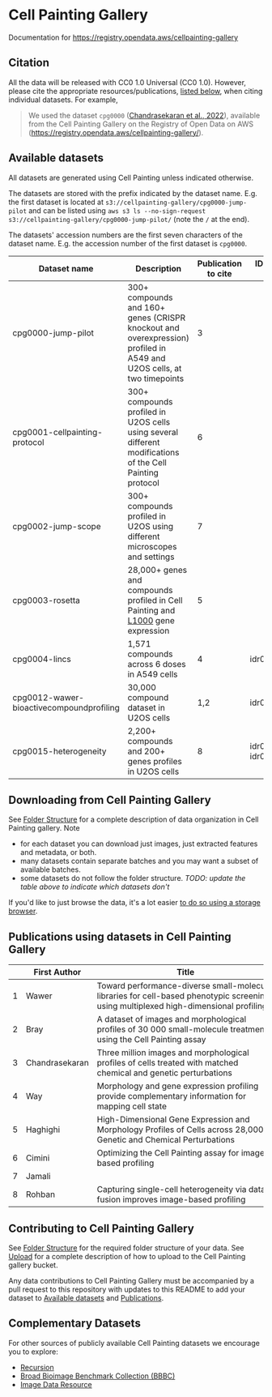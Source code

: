 # Cell Painting Gallery

Documentation for https://registry.opendata.aws/cellpainting-gallery

## Citation

All the data will be released with CC0 1.0 Universal (CC0 1.0).
However, please cite the appropriate resources/publications, [listed below](#available-datasets), when citing individual datasets.
For example,

> We used the dataset `cpg0000` ([Chandrasekaran et al., 2022](https://doi.org/10.1101/2022.01.05.475090)), available from the Cell Painting Gallery on the Registry of Open Data on AWS (https://registry.opendata.aws/cellpainting-gallery/).

## Available datasets

All datasets are generated using Cell Painting unless indicated otherwise.

The datasets are stored with the prefix indicated by the dataset name.
E.g. the first dataset is located at `s3://cellpainting-gallery/cpg0000-jump-pilot` and can be listed using `aws s3 ls --no-sign-request s3://cellpainting-gallery/cpg0000-jump-pilot/` (note the `/` at the end).

The datasets' accession numbers are the first seven characters of the dataset name.
E.g. the accession number of the first dataset is `cpg0000`.

| Dataset name                             | Description                                                                                                                     | Publication to cite | IDR accession number     |
| ---------------------------------------- | ------------------------------------------------------------------------------------------------------------------------------- | ------------------- | ------------------------ |
| cpg0000-jump-pilot                       | 300+ compounds and 160+ genes (CRISPR knockout and overexpression) profiled in A549 and U2OS cells, at two timepoints           | 3                   |                          |
| cpg0001-cellpainting-protocol            | 300+ compounds profiled in U2OS cells using several different modifications of the Cell Painting protocol                       | 6                   |                          |
| cpg0002-jump-scope                       | 300+ compounds profiled in U2OS using different microscopes and settings                                                        | 7                   |                          |
| cpg0003-rosetta                          | 28,000+ genes and compounds profiled in Cell Painting and [L1000](https://doi.org/10.1016%2Fj.cell.2017.10.049) gene expression | 5                   |                          |
| cpg0004-lincs                            | 1,571 compounds across 6 doses in A549 cells                                                                                    | 4                   | idr0125                  |
| cpg0012-wawer-bioactivecompoundprofiling | 30,000 compound dataset in U2OS cells                                                                                           | 1,2                 | idr0016                  |
| cpg0015-heterogeneity                    | 2,200+ compounds and 200+ genes profiles in U2OS cells                                                                          | 8                   | idr0016,idr0036, idr0033 |

## Downloading from Cell Painting Gallery

See [Folder Structure](folder_structure.md) for a complete description of data organization in Cell Painting gallery.
Note 

- for each dataset you can download just images, just extracted features and metadata, or both.
- many datasets contain separate batches and you may want a subset of available batches.
- some datasets do not follow the folder structure. _TODO: update the table above to indicate which datasets don't_

If you'd like to just browse the data, it's a lot easier [to do so using a storage browser](https://stackoverflow.com/a/72143198/1094109). 

## Publications using datasets in Cell Painting Gallery

|     | First Author   | <div style="width:350px">Title</div>                                                                                                 | Year | <div style="width:150px">Publication URL</div> | Dataset Name in Gallery                  |
| --- | -------------- | ------------------------------------------------------------------------------------------------------------------------------------ | ---- | ---------------------------------------------- | ---------------------------------------- |
| 1   | Wawer          | Toward performance-diverse small-molecule libraries for cell-based phenotypic screening using multiplexed high-dimensional profiling | 2014 | https://doi.org/10.1073/pnas.1410933111        | cpg0012-wawer-bioactivecompoundprofiling |
| 2   | Bray           | A dataset of images and morphological profiles of 30 000 small-molecule treatments using the Cell Painting assay                     | 2017 | https://doi.org/10.1093/gigascience/giw014     | cpg0012-wawer-bioactivecompoundprofiling |
| 3   | Chandrasekaran | Three million images and morphological profiles of cells treated with matched chemical and genetic perturbations                     | 2022 | https://doi.org/10.1101/2022.01.05.475090      | cpg0000-jump-pilot                       |
| 4   | Way            | Morphology and gene expression profiling provide complementary information for mapping cell state                                    | 2022 | https://doi.org/10.1101/2021.10.21.465335      | cpg0004-lincs                            |
| 5   | Haghighi       | High-Dimensional Gene Expression and Morphology Profiles of Cells across 28,000 Genetic and Chemical Perturbations                   | 2022 | https://doi.org/10.1101/2021.09.08.459417      | cpg0003-rosetta                          |
| 6   | Cimini         | Optimizing the Cell Painting assay for image-based profiling                                                                         | 2022 | https://doi.org/10.1101/2022.07.13.499171      | cpg0001-cellpainting-protocol            |
| 7   | Jamali         |                                                                                                                                      | 2022 | In Preparation                                 | cpg0002-jump-scope                       |
| 8   | Rohban         | Capturing single-cell heterogeneity via data fusion improves image-based profiling                                                   | 2019 | https://doi.org/10.1038/s41467-019-10154-8     | cpg0015-heterogeneity                    |

## Contributing to Cell Painting Gallery

See [Folder Structure](folder_structure.md) for the required folder structure of your data.
See [Upload](upload.md) for a complete description of how to upload to the Cell Painting gallery bucket.

Any data contributions to Cell Painting Gallery must be accompanied by a pull request to this repository with updates to this README to add your dataset to [Available datasets](#available-datasets) and [Publications](#publications-using-datasets-in-cell-painting-gallery).

## Complementary Datasets

For other sources of publicly available Cell Painting datasets we encourage you to explore:
- [Recursion](https://www.rxrx.ai)
- [Broad Bioimage Benchmark Collection (BBBC)](https://bbbc.broadinstitute.org)
- [Image Data Resource](https://idr.openmicroscopy.org)
